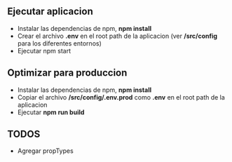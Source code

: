 ## Ejecutar aplicacion

- Instalar las dependencias de npm, **npm install**
- Crear el archivo **.env** en el root path de la aplicacion (ver **/src/config** para los diferentes entornos)
- Ejecutar npm start

## Optimizar para produccion

- Instalar las dependencias de npm, **npm install**
- Copiar el archivo **/src/config/.env.prod** como **.env** en el root path de la aplicacion
- Ejecutar **npm run build**

## TODOS

- Agregar propTypes